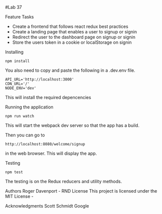 #Lab 37 

Feature Tasks
* Create a frontend that follows react redux best practices
* Create a landing page that enables a user to signup or signin
* Redirect the user to the dashboard page on signup or signin
* Store the users token in a cookie or localStorage on signin

Installing
```
npm install
```
You also need to copy and paste the following in a .dev.env file.
```
API_URL='http://localhost:3000'
CDN_URL='/'
NODE_ENV='dev'
```
This will install the required depencencies

Running the application
```
npm run watch
```
This will start the webpack dev server so that the app has a build.

Then you can go to
```
http://localhost:8080/welcome/signup
```
in the web browser. This will display the app.

Testing
```
npm test
```
The testing is on the Redux reducers and utility methods.


Authors
Roger Davenport - RND
License
This project is licensed under the MIT License -

Acknowledgments
Scott Schmidt
Google
